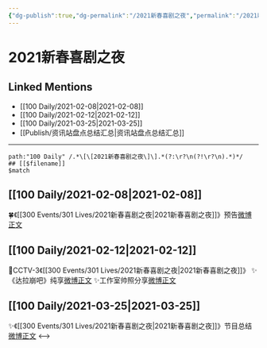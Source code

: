 ```yaml
---
{"dg-publish":true,"dg-permalink":"/2021新春喜剧之夜","permalink":"/2021新春喜剧之夜/","created":"2023-04-08T22:23:59.000+08:00","updated":"2023-04-10T16:07:54.000+08:00"}
---
```


# 2021新春喜剧之夜

## Linked Mentions
- [[100 Daily/2021-02-08\|2021-02-08]]
- [[100 Daily/2021-02-12\|2021-02-12]]
- [[100 Daily/2021-03-25\|2021-03-25]]
- [[Publish/资讯站盘点总结汇总\|资讯站盘点总结汇总]]


---

```expander
path:"100 Daily" /.*\[\[2021新春喜剧之夜\]\].*(?:\r?\n(?!\r?\n).*)*/
## [[$filename]]
$match
```
## [[100 Daily/2021-02-08\|2021-02-08]]
🍀《[[300 Events/301 Lives/2021新春喜剧之夜\|2021新春喜剧之夜]]》预告[微博正文](https://m.weibo.cn/6466290670/4602420045290543)
## [[100 Daily/2021-02-12\|2021-02-12]]
🌟CCTV-3《[[300 Events/301 Lives/2021新春喜剧之夜\|2021新春喜剧之夜]]》
✨《达拉崩吧》纯享[微博正文](https://m.weibo.cn/6466290670/4603871245112009)
✨工作室帅照分享[微博正文](https://m.weibo.cn/6466290670/4603881932195141)
## [[100 Daily/2021-03-25\|2021-03-25]]
✨《[[300 Events/301 Lives/2021新春喜剧之夜\|2021新春喜剧之夜]]》节目总结[微博正文](https://m.weibo.cn/6466290670/4618755743685229)
<-->
